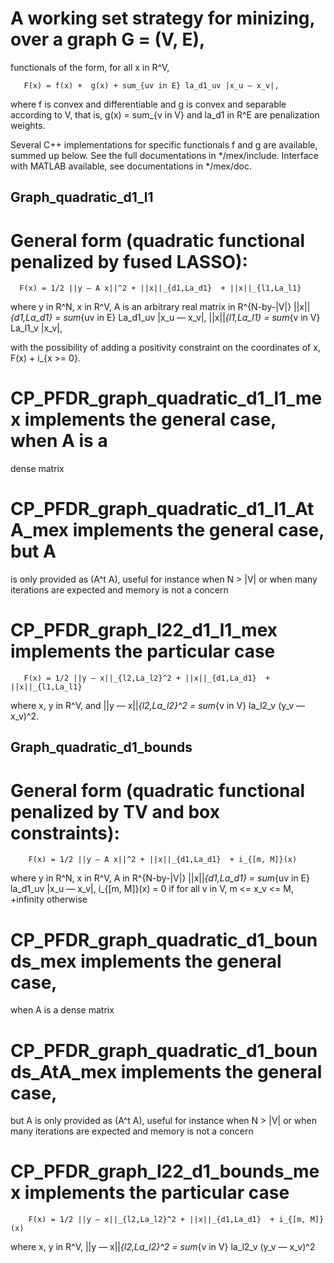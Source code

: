 # A working set strategy for minizing, over a graph G = (V, E),
functionals of the form, for all x in R^V,

       F(x) = f(x) +  g(x) + sum_{uv in E} la_d1_uv |x_u — x_v|,

where f is convex and differentiable and g is convex and separable 
according to V, that is,
       g(x) = sum_{v in V} 
and la_d1 in R^E are penalization weights.

Several C++ implementations for specific functionals f and g are
available, summed up below.
See the full documentations in */mex/include.
Interface with MATLAB available, see documentations in */mex/doc.

##  Graph_quadratic_d1_l1
# General form (quadratic functional penalized by fused LASSO):

      F(x) = 1/2 ||y — A x||^2 + ||x||_{d1,La_d1}  + ||x||_{l1,La_l1} 

where y in R^N, x in R^V, A is an arbitrary real matrix in R^{N-by-|V|}
      ||x||_{d1,La_d1} = sum_{uv in E} La_d1_uv |x_u — x_v|,
      ||x||_{l1,La_l1} = sum_{v  in V} La_l1_v |x_v|,

with the possibility of adding a positivity constraint on the coordinates of x,
      F(x) + i_{x >= 0}.

# CP_PFDR_graph_quadratic_d1_l1_mex implements the general case, when A is a
dense matrix
# CP_PFDR_graph_quadratic_d1_l1_AtA_mex implements the general case, but A
is only provided as (A^t A), useful for instance when N > |V| or when
many iterations are expected and memory is not a concern
# CP_PFDR_graph_l22_d1_l1_mex implements the particular case

       F(x) = 1/2 ||y — x||_{l2,La_l2}^2 + ||x||_{d1,La_d1}  + ||x||_{l1,La_l1}

where x, y in R^V, and
      ||y — x||_{l2,La_l2}^2 = sum_{v in V} la_l2_v (y_v — x_v)^2.

##  Graph_quadratic_d1_bounds
# General form (quadratic functional penalized by TV and box constraints):

        F(x) = 1/2 ||y — A x||^2 + ||x||_{d1,La_d1}  + i_{[m, M]}(x)

where y in R^N, x in R^V, A in R^{N-by-|V|}
        ||x||_{d1,La_d1} = sum_{uv in E} la_d1_uv |x_u — x_v|,
        i_{[m, M]}(x) = 0          if for all v in V, m <= x_v <= M,
                        +infinity  otherwise

# CP_PFDR_graph_quadratic_d1_bounds_mex implements the general case,
when A is a dense matrix
# CP_PFDR_graph_quadratic_d1_bounds_AtA_mex implements the general case,
but A is only provided as (A^t A), useful for instance when N > |V| or
when many iterations are expected and memory is not a concern
# CP_PFDR_graph_l22_d1_bounds_mex implements the particular case

        F(x) = 1/2 ||y — x||_{l2,La_l2}^2 + ||x||_{d1,La_d1}  + i_{[m, M]}(x)

where x, y in R^V,
        ||y — x||_{l2,La_l2}^2 = sum_{v in V} la_l2_v (y_v — x_v)^2

